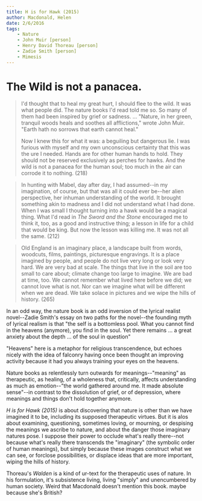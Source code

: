 ```yaml
---
title: H is for Hawk (2015)
author: Macdonald, Helen
date: 2/6/2016
tags: 
    - Nature
    - John Muir [person]
    - Henry David Thoreau [person]
    - Zadie Smith [person]
    - Mimesis
---
```


# The Wild is not a panacea.

> I'd thought that to heal my great hurt, I should flee to the wild. It was what people did. The nature books I'd read told me so. So many of them had been  inspired by grief or sadness. ... "Nature, in her green, tranquil woods heals and soothes all afflictions," wrote John Muir. "Earth hath no sorrows that earth cannot heal."
>
> Now I knew this for what it was: a beguiling but dangerous lie. I was furious with myself and my own unconscious certainty that this was the ure I needed. Hands are for other human hands to hold. They should not be reserved exclusively as perches for hawks. And the wild is not a panacea for the human soul; too much in the air can corrode it to nothing. (218)

> In hunting with Mabel, day after day, I had assumed--in my imagination, of course, but that was all it could ever be--her alien perspective, her inhuman understanding of the world. It brought something akin to madness and I did not understand what I had done. When I was small I thought turning into a hawk would be a magical thing. What I'd read in _The Sword and the Stone_ encouraged me to think it, too, as a good and instructive thing; a lesson in life for a child that would be king. But now the lesson was killing me. It was not all the same. (212)

> Old England is an imaginary place, a landscape built from words, woodcuts, films, paintings, picturesque engravings. It is a place imagined by people, and people do not live very long or look very hard. We are very bad at scale. The things that live in the soil are too small to care about; climate change too large to imagine. We are bad at time, too. We cannot remember what lived here before we did; we cannot love what is not. Nor can we imagine what will be different when we are dead. We take solace in pictures and we wipe the hills of history. (265)

In an odd way, the nature book is an odd inversion of the lyrical realist novel--Zadie Smith's essay on two paths for the novel--the founding myth of lyrical realism is that "the self is a bottomless pool. What you cannot find in the heavens (anymore), you find in the soul. Yet there remains ... a great anxiety about the depth ... of the soul in question"

"Heavens" here is a metaphor for religious transcendence, but echoes nicely with the idea of falconry having once been thought an improving activity because it had you always training your eyes on the heavens.

Nature books as relentlessly turn outwards for meanings--"meaning" as therapeutic, as healing, of a wholeness that, critically, affects understanding as much as emotion--"the world gathered around me. It made absolute sense"--in contrast to the dissolution of grief, or of depression, where meanings and things don't hold together anymore.

_H is for Hawk (2015)_ is about discovering that nature is other than we have imagined it to be, including its supposed therapeutic virtues. But it is alos about examining, questioning, sometimes loving, or mourning, or despising the meanings we ascribe to nature, and about the danger those imaginary natures pose. I suppose their power to occlude what's really there--not because what's really there transcends the "imaginary" (the symbolic order of human meanings), but simply because these images construct what we can see, or forclose possibilities, or displace ideas that are more important, wiping the hills of history.

Thoreau's _Walden_ is a kind of ur-text for the therapeutic uses of nature. In his formulation, it's subsistence living, living "simply" and unencumbered by human society. Weird that Macdonald doesn't mention this book. maybe because she's British?
